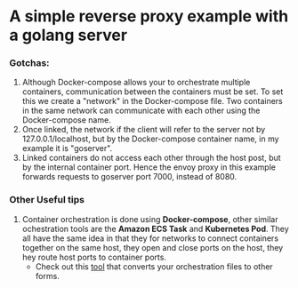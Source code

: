 # A simple reverse proxy example with a golang server

### Gotchas:
1. Although Docker-compose allows your to orchestrate multiple containers, communication between the containers must be set. To set this we create a "network" in the Docker-compose file. Two containers in the same network can communicate with each other using the Docker-compose name.
2. Once linked, the network if the client will refer to the server not by 127.0.0.1/localhost, but by the Docker-compose container name, in my example it is "goserver".
3. Linked containers do not access each other through the host post, but by the internal container port. Hence the envoy proxy in this example forwards requests to goserver port 7000, instead of 8080.

### Other Useful tips
1. Container orchestration is done using __Docker-compose__, other similar ochestration tools are the __Amazon ECS Task__ and __Kubernetes Pod__. They all have the same idea in that they for networks to connect containers together on the same host, they open and close ports on the host, they hey route host ports to container ports. 
   * Check out this [tool](https://github.com/micahhausler/container-transform) that converts your orchestration files to other forms.
